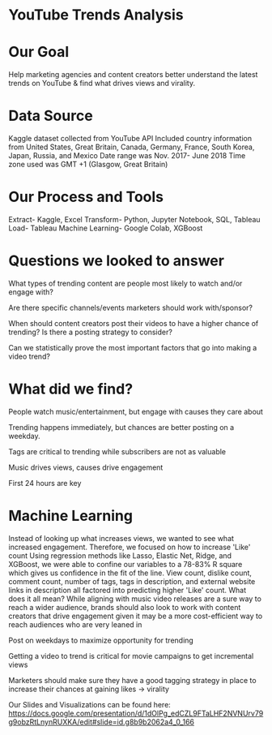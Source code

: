 # YouTube Trends Analysis


# Our Goal
Help marketing agencies and content creators better understand the latest trends on YouTube & find what drives views and virality.

# Data Source
Kaggle dataset collected from YouTube API
Included country information from United States, Great Britain, Canada, Germany, France, South Korea, Japan, Russia, and Mexico
Date range was Nov. 2017- June 2018
Time zone used was GMT +1 (Glasgow, Great Britain)

# Our Process and Tools
Extract- Kaggle, Excel
Transform- Python, Jupyter Notebook, SQL, Tableau
Load- Tableau
Machine Learning- Google Colab, XGBoost

# Questions we looked to answer
What types of trending content are people most likely to watch and/or engage with?

Are there specific channels/events marketers should work with/sponsor?

When should content creators post their videos to have a higher chance of trending? Is there a posting strategy to consider?

Can we statistically prove the most important factors that go into making a video trend?

# What did we find?
People watch music/entertainment, but engage with causes they care about

Trending happens immediately, but chances are better posting on a weekday.

Tags are critical to trending while subscribers are not as valuable

Music drives views, causes drive engagement

First 24 hours are key

# Machine Learning

Instead of looking up what increases views, we wanted to see what increased engagement. Therefore, we focused on how to increase 'Like' count
Using regression methods like Lasso, Elastic Net, Ridge, and XGBoost, we were able to confine our variables to a 78-83% R square which gives us confidence in the fit of the line.
View count, dislike count, comment count, number of tags, tags in description, and external website links in description all factored into predicting higher 'Like' count.
What does it all mean?
While aligning with music video releases are a sure way to reach a wider audience, brands should also look to work with content creators that drive engagement given it may be a more cost-efficient way to reach audiences who are very leaned in

Post on weekdays to maximize opportunity for trending

Getting a video to trend is critical for movie campaigns to get incremental views

Marketers should make sure they have a good tagging strategy in place to increase their chances at gaining likes → virality

Our Slides and Visualizations can be found here: https://docs.google.com/presentation/d/1dOlPg_edCZL9FTaLHF2NVNUrv79g9obzRtLnynRUXKA/edit#slide=id.g8b9b2062a4_0_166
